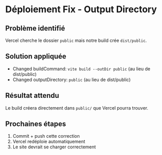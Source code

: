 # Déploiement Fix - Output Directory

## Problème identifié
Vercel cherche le dossier `public` mais notre build crée `dist/public`.

## Solution appliquée
- Changed buildCommand: `vite build --outDir public` (au lieu de dist/public)
- Changed outputDirectory: `public` (au lieu de dist/public)

## Résultat attendu
Le build créera directement dans `public/` que Vercel pourra trouver.

## Prochaines étapes
1. Commit + push cette correction
2. Vercel redéploie automatiquement
3. Le site devrait se charger correctement